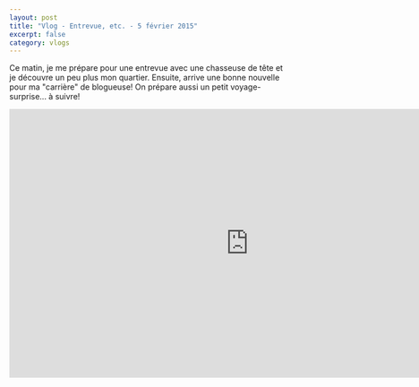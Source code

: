 ```yaml
---
layout: post
title: "Vlog - Entrevue, etc. - 5 février 2015"
excerpt: false
category: vlogs
---
```


Ce matin, je me prépare pour une entrevue avec une chasseuse de tête et je découvre un peu plus mon quartier. Ensuite, arrive une bonne nouvelle pour ma "carrière" de blogueuse! On prépare aussi un petit voyage-surprise... à suivre!

<iframe width="853" height="480" src="https://www.youtube.com/embed/DiKF9rK2OL4" frameborder="0" allowfullscreen></iframe>
